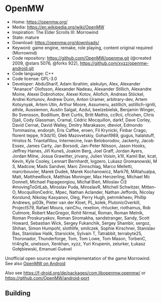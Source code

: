 # OpenMW

- Home: https://openmw.org/
- Media: https://en.wikipedia.org/wiki/OpenMW
- Inspiration: The Elder Scrolls III: Morrowind
- State: mature
- Download: https://openmw.org/downloads/
- Keyword: game engine, remake, role playing, content original required (Morrowind)
- Code repository: https://github.com/OpenMW/openmw.git (@created 2009, @stars 5076, @forks 922), https://github.com/xyzz/openmw-android.git
- Code language: C++
- Code license: GPL-3.0
- Developer: AbduSharif, Adam Ibrahim, alekulyn, Alex, Alexander "Ananace" Olofsson, Alexander Nadeau, Alexander Stillich, Alexandre Moine, Alexei Dobrohotov, Alexei Kotov, Allofich, Andreas Stöckel, Andrei Kortunov, Andrew Dunn, Anton Uramer, arbitrary-dev, Artem Kotsynyak, Artem Utin, Arthur Moore, Assumeru, astillich, astillich-igniti, athile, Aussiemon, Austin Salgat, Azdul, beelzebielsk, Benjamin Winger, Bo Svensson, Bodillium, Bret Curtis, Britt Mathis, cc9cii, cfcohen, Chris Djali, Cody Glassman, Cramal, Cédric Mocquillon, darkf, Dave Corley, David Cernat, David Walley, Dmitry Marakasov, dteviot, Edmondo Tommasina, endorph, Eris Caffee, eroen, Fil Krynicki, Finbar Crago, florent teppe, fr3dz10, Gleb Mazovetskiy, Gohan1989, gugus, halalstuff, Hristos N. Triantafillou, Internecine, Ivan Beloborodov, Jackerty, Jacob Essex, James Carty, Jan Borsodi, Jan-Peter Nilsson, Jason Hooks, Jeffrey Haines, Jiří Kuneš, Joakim Berg, Joel Graff, Jordan Ayers, Jordan Milne, Josua Grawitter, jrivany, Julien Voisin, k1ll, Kamil Bar, kcat, Kevin, Kyle Cooley, Lennart Bernhardt, logzero, Lukasz Gromanowski, M S, Madcow, Mads Sandvei, Marc Zinnschlag, Marco Melletti, marcrbouvier, Marek Dudek, Marek Kochanowicz, Mark76, MAtahualpa, Matt, MatthewRock, Matthias Moninger, Max Henzerling, Michael Mc Donnell, Michael Papageorgiou, Michał Bień, Miloslav Číž #movingToGitLab, Miroslav Puda, MiroslavR, Mitchell Schwitzer, Mitten-O, MocquillonCedric, Mpec, Nathan Aclander, Nathan Jeffords, Nicolay Korslund, Nikolay Kasyanov, Oleg, Perry Hugh, petrmikheev, Phillip Andrews, pi03k, Pieter van der Kloet, PL_kolek, PlutonicOverkill, Project579, Rafael Moura, rainChu, rexelion, rhtucker, riothamus, Rob Cutmore, Robert MacGregor, Rohit Nirmal, Roman, Roman Melnik, Roman Proskuryakov, Roman Siromakha, sandstranger, Sandy, Scott Howard, Sebastian Wick, Sergey Fukanchik, Sergey Shambir, sergoz, Shihan, Simon Humpohl, slothlife, smilczek, Sophie Kirschner, Stanislav Bas, Stanislaw Halik, Starsickle, Sylvain T, Tatrabbit, terrabyte25, Thoronador, Thunderforge, Tom, Tom Lowe, Tom Mason, TorbenC, tri4ng1e, unelsson, Xenkhan, xyzz, Yuri Krupenin, zelurker, Łukasz Gołębiewski, ⴹⅿаոuel GuéveΙ

Unofficial open source engine reimplementation of the game Morrowind.
See also [OpenMW on Android](openmw_for_android.md)

Also see https://f-droid.org/de/packages/com.libopenmw.openmw/ or https://github.com/OpenMW/android-port

## Building
